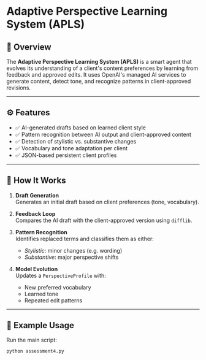 # Adaptive Perspective Learning System (APLS)

## 📌 Overview

The **Adaptive Perspective Learning System (APLS)** is a smart agent that evolves its understanding of a client's content preferences by learning from feedback and approved edits. It uses OpenAI's managed AI services to generate content, detect tone, and recognize patterns in client-approved revisions.

---

## ⚙️ Features

- ✅ AI-generated drafts based on learned client style
- ✅ Pattern recognition between AI output and client-approved content
- ✅ Detection of stylistic vs. substantive changes
- ✅ Vocabulary and tone adaptation per client
- ✅ JSON-based persistent client profiles

---

## 🧠 How It Works

1. **Draft Generation**  
   Generates an initial draft based on client preferences (tone, vocabulary).

2. **Feedback Loop**  
   Compares the AI draft with the client-approved version using `difflib`.

3. **Pattern Recognition**  
   Identifies replaced terms and classifies them as either:
   - *Stylistic*: minor changes (e.g. wording)
   - *Substantive*: major perspective shifts

4. **Model Evolution**  
   Updates a `PerspectiveProfile` with:
   - New preferred vocabulary
   - Learned tone
   - Repeated edit patterns

---

## 🧪 Example Usage

Run the main script:

```bash
python assessment4.py
